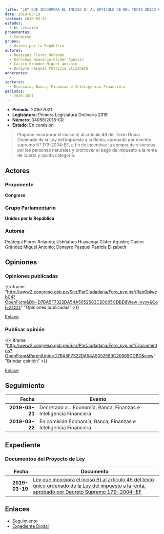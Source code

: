 ```yaml
---
title: "LEY QUE INCORPORA EL INCISO B) AL ARTÍCULO 46 DEL TEXTO ÚNICO ORDENADO DE LA LEY DEL IMPUESTO A LA RENTA, APROBADO POR DECRETO SUPREMO 179-2004-EF"
date: 2019-03-19
lastmod: 2019-03-22
estados: 
  - En comisión
proponentes: 
  - Congreso
grupos: 
  - Unidos por la República
autores: 
  - Reátegui Flores Rolando
  - Ushñahua Huasanga Glider Agustín
  - Castro Grández Miguel Antonio
  - Donayre Pasquel Patricia Elizabeth
adherentes: 
  - 
sectores: 
  - Economía, Banca, Finanzas e Inteligencia Financiera
periodos: 
  - 2016-2021
---
```


- **Periodo**: 2016-2021
- **Legislatura**: Primera Legislatura Ordinaria 2018
- **Número**: 04058/2018-CR
- **Estado**: En comisión

> Propone incorporar el inciso b) al artículo 46 del Texto Único Ordenado de la Ley del Impuesto a la Renta, aprobado por decreto supremo N° 179-2004-EF, a fin de incentivar la compra de viviendas por las personas naturales y promover el pago de impuesto a la renta de cuarta y quinta categoría.


## Actores

### Proponente

**Congreso**

### Grupo Parlamentario

**Unidos por la República**

### Autores

Reátegui Flores Rolando; Ushñahua Huasanga Glider Agustín; Castro Grández Miguel Antonio; Donayre Pasquel Patricia Elizabeth


## Opiniones

### Opiniones publicadas

{{<iframe "http://www2.congreso.gob.pe/Sicr/ParCiudadana/Foro_pvp.nsf/RepOpiweb04?OpenForm&Db=D7BA5F7322DA54A5052583C20065CDBD&View=yyyy&Col=zzzzz" "Opiniones publicadas" >}}

[Enlace](http://www2.congreso.gob.pe/Sicr/ParCiudadana/Foro_pvp.nsf/RepOpiweb04?OpenForm&Db=D7BA5F7322DA54A5052583C20065CDBD&View=yyyy&Col=zzzzz)
### Publicar opinión

{{< iframe "http://www2.congreso.gob.pe/Sicr/ParCiudadana/Foro_pvp.nsf/Documentos?OpenForm&ParentUnid=D7BA5F7322DA54A5052583C20065CDBD&view" "Brindar opinión" >}}

[Enlace](http://www2.congreso.gob.pe/Sicr/ParCiudadana/Foro_pvp.nsf/Documentos?OpenForm&ParentUnid=D7BA5F7322DA54A5052583C20065CDBD&view)

## Seguimiento

| Fecha | Evento |
|------:|--------|
| **2019-03-21** | Decretado a... Economía, Banca, Finanzas e Inteligencia Financiera|
| **2019-03-22** | En comisión Economía, Banca, Finanzas e Inteligencia Financiera|


## Expediente


### Documentos del Proyecto de Ley

| Fecha | Documento |
|------:|--------|
| **2019-03-19** | [Ley que incorpora el inciso B) al artículo 46 del texto único ordenado de la Ley del impuesto a la renta, aprobado por Decreto Supremo 179-2004-EF](http://www.leyes.congreso.gob.pe/Documentos/2016_2021/Proyectos_de_Ley_y_de_Resoluciones_Legislativas/PL0403620190314.pdf) |

## Enlaces 

- [Seguimiento](http://www2.congreso.gob.pe/Sicr/TraDocEstProc/CLProLey2016.nsf/f7fff46988ca05b1052578e100829cc7/af175804ed8784a7052583c200611de3?OpenDocument)
- [Expediente Digital](http://www2.congreso.gob.pe/Sicr/TraDocEstProc/CLProLey2016.nsf/f7fff46988ca05b1052578e100829cc7/af175804ed8784a7052583c200611de3?OpenDocument&Click=05257FB7005EB655.eb71d0cf91d8294e05256cdf006b5706/$Body/0.1C6C)
